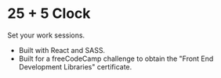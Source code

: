 # 25 + 5 Clock

Set your work sessions.

- Built with React and SASS.
- Built for a freeCodeCamp challenge to obtain the "Front End Development Libraries" certificate.
